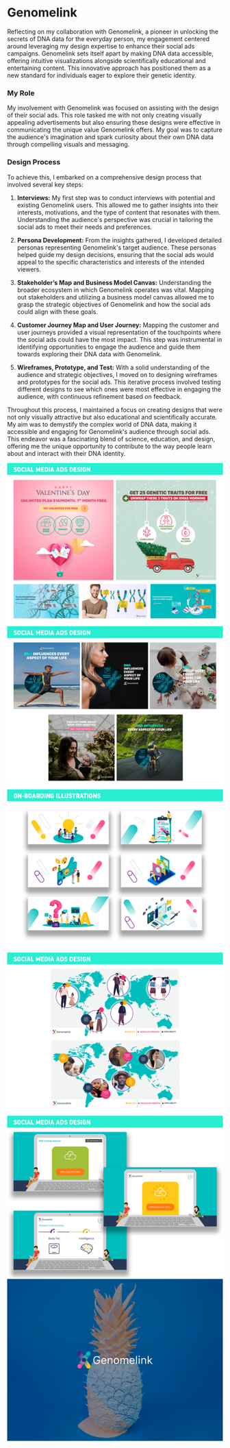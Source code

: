 # Genomelink

Reflecting on my collaboration with Genomelink, a pioneer in unlocking the secrets of DNA data for the everyday person, my engagement centered around leveraging my design expertise to enhance their social ads campaigns. Genomelink sets itself apart by making DNA data accessible, offering intuitive visualizations alongside scientifically educational and entertaining content. This innovative approach has positioned them as a new standard for individuals eager to explore their genetic identity.

### My Role

My involvement with Genomelink was focused on assisting with the design of their social ads. This role tasked me with not only creating visually appealing advertisements but also ensuring these designs were effective in communicating the unique value Genomelink offers. My goal was to capture the audience's imagination and spark curiosity about their own DNA data through compelling visuals and messaging.

### Design Process

To achieve this, I embarked on a comprehensive design process that involved several key steps:

1. **Interviews:** My first step was to conduct interviews with potential and existing Genomelink users. This allowed me to gather insights into their interests, motivations, and the type of content that resonates with them. Understanding the audience's perspective was crucial in tailoring the social ads to meet their needs and preferences.

2. **Persona Development:** From the insights gathered, I developed detailed personas representing Genomelink's target audience. These personas helped guide my design decisions, ensuring that the social ads would appeal to the specific characteristics and interests of the intended viewers.

3. **Stakeholder’s Map and Business Model Canvas:** Understanding the broader ecosystem in which Genomelink operates was vital. Mapping out stakeholders and utilizing a business model canvas allowed me to grasp the strategic objectives of Genomelink and how the social ads could align with these goals.

4. **Customer Journey Map and User Journey:** Mapping the customer and user journeys provided a visual representation of the touchpoints where the social ads could have the most impact. This step was instrumental in identifying opportunities to engage the audience and guide them towards exploring their DNA data with Genomelink.

5. **Wireframes, Prototype, and Test:** With a solid understanding of the audience and strategic objectives, I moved on to designing wireframes and prototypes for the social ads. This iterative process involved testing different designs to see which ones were most effective in engaging the audience, with continuous refinement based on feedback.

Throughout this process, I maintained a focus on creating designs that were not only visually attractive but also educational and scientifically accurate. My aim was to demystify the complex world of DNA data, making it accessible and engaging for Genomelink's audience through social ads. This endeavor was a fascinating blend of science, education, and design, offering me the unique opportunity to contribute to the way people learn about and interact with their DNA identity.

![My Image](/doc/01.jpeg)
![My Image](/doc/02.jpeg)
![My Image](/doc/03.jpeg)
![My Image](/doc/04.jpeg)
![My Image](/doc/05.jpeg)
![My Image](/doc/06.jpeg)

